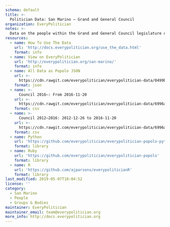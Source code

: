 ```yaml
---
schema: default
title: >-
  Politician Data: San Marino — Grand and General Council
organization: EveryPolitician
notes: >-
  Data on the people within the Grand and General Council legislature of San Marino.
resources:
  - name: How To Use The Data
    url: 'http://docs.everypolitician.org/use_the_data.html'
    format: info
  - name: View on EveryPolitician
    url: 'http://everypolitician.org/san-marino/'
    format: info
  - name: All Data as Popolo JSON
    url: >-
      https://cdn.rawgit.com/everypolitician/everypolitician-data/0499b1f9acb0282481d36289063d2141f532f7b8/data/San_Marino/Council/ep-popolo-v1.0.json
    format: json
  - name: >-
      Council 2016–: From 2016-11-20
    url: >-
      https://cdn.rawgit.com/everypolitician/everypolitician-data/6996ac2b0507f5e77f36b06d9680c3b5e4757013/data/San_Marino/Council/term-2016.csv
    format: csv
  - name: >-
      Council 2012–2016: 2012-12-26 to 2016-11-20
    url: >-
      https://cdn.rawgit.com/everypolitician/everypolitician-data/6996ac2b0507f5e77f36b06d9680c3b5e4757013/data/San_Marino/Council/term-2012.csv
    format: csv
  - name: Python
    url: 'https://github.com/everypolitician/everypolitician-popolo-python'
    format: library
  - name: Ruby
    url: 'https://github.com/everypolitician/everypolitician-popolo'
    format: library
  - name: R
    url: 'https://github.com/ajparsons/everypoliticianR'
    format: library
last_modified: 2019-05-07T10:04:52
license: ''
category:
  - San Marino
  - People
  - Groups & Bodies
maintainer: EveryPolitician
maintainer_email: team@everypolitician.org
more_info: http://docs.everypolitician.org
---
```

